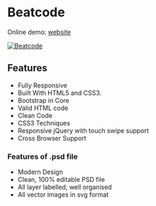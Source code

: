 # Beatcode
Online demo: [website](http://ann-pavlova.github.io/beatcode)

[![Beatcode](https://i.imgur.com/thL6k8D.png)](http://ann-pavlova.github.io/beatcode)

## Features
- Fully Responsive
- Built With HTML5 and CSS3.
- Bootstrap in Core
- Valid HTML code
- Clean Code
- CSS3 Techniques
- Responsive jQuery with touch swipe support
- Cross Browser Support

### Features of .psd file
- Modern Design
- Clean, 100% editable PSD file
- All layer labelled, well organised
- All vector images in svg format


